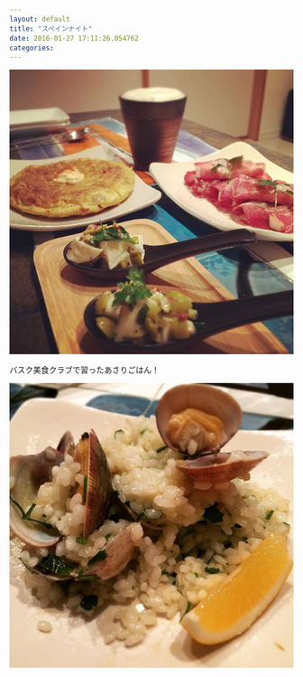 ```yaml
---
layout: default
title: "スペインナイト"
date: 2016-01-27 17:11:26.054762
categories: 
---
```


![スペイン盛り](/assets/images/201601/10009416_461064827431109_199636139_n.jpg)

バスク美食クラブで習ったあさりごはん！

![あさりごはん](/assets/images/201601/12383335_1531653327135084_981997261_n.jpg)


